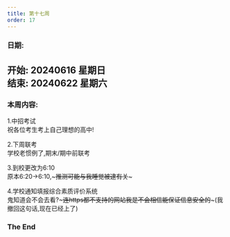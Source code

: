 ```yaml
---
title: 第十七周
order: 17
---
```


### 日期:  
**开始: 20240616 星期日**  
**结束: 20240622 星期六**  
---

### 本周内容:  

1.中招考试  
祝各位考生考上自己理想的高中!  

2.下周联考  
学校老惯例了,期末/期中前联考  

3.到校更改为6:10  
原本6:20->6:10,~~~推测可能与我睡觉被逮有关~~~  

4.学校通知填报综合素质评价系统  
鬼知道会不会去看?~~~连https都不支持的网站我是不会相信能保证信息安全的~~~(我撤回这句话,现在已经上了)  

### The End